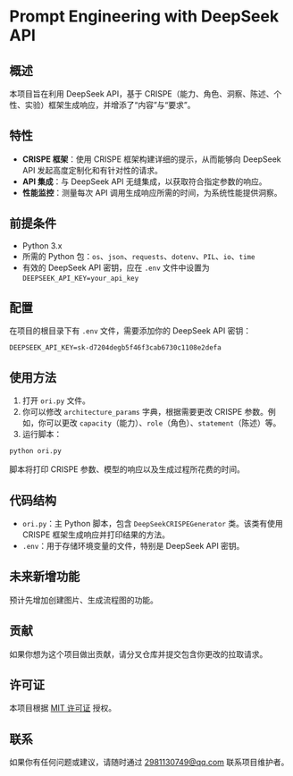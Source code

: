 # Prompt Engineering with DeepSeek API

## 概述
本项目旨在利用 DeepSeek API，基于 CRISPE（能力、角色、洞察、陈述、个性、实验）框架生成响应，并增添了“内容”与“要求”。

## 特性
- **CRISPE 框架**：使用 CRISPE 框架构建详细的提示，从而能够向 DeepSeek API 发起高度定制化和有针对性的请求。
- **API 集成**：与 DeepSeek API 无缝集成，以获取符合指定参数的响应。
- **性能监控**：测量每次 API 调用生成响应所需的时间，为系统性能提供洞察。

## 前提条件
- Python 3.x
- 所需的 Python 包：`os`、`json`、`requests`、`dotenv`、`PIL`、`io`、`time`
- 有效的 DeepSeek API 密钥，应在 `.env` 文件中设置为 `DEEPSEEK_API_KEY=your_api_key`

## 配置
在项目的根目录下有 `.env` 文件，需要添加你的 DeepSeek API 密钥：
```plaintext
DEEPSEEK_API_KEY=sk-d7204degb5f46f3cab6730c1108e2defa
```

## 使用方法
1. 打开 `ori.py` 文件。
2. 你可以修改 `architecture_params` 字典，根据需要更改 CRISPE 参数。例如，你可以更改 `capacity`（能力）、`role`（角色）、`statement`（陈述）等。
3. 运行脚本：
```bash
python ori.py
```
脚本将打印 CRISPE 参数、模型的响应以及生成过程所花费的时间。

## 代码结构
- `ori.py`：主 Python 脚本，包含 `DeepSeekCRISPEGenerator` 类。该类有使用 CRISPE 框架生成响应并打印结果的方法。
- `.env`：用于存储环境变量的文件，特别是 DeepSeek API 密钥。

## 未来新增功能
预计先增加创建图片、生成流程图的功能。


## 贡献
如果你想为这个项目做出贡献，请分叉仓库并提交包含你更改的拉取请求。

## 许可证
本项目根据 [MIT 许可证](https://opensource.org/licenses/MIT) 授权。

## 联系
如果你有任何问题或建议，请随时通过 2981130749@qq.com 联系项目维护者。 